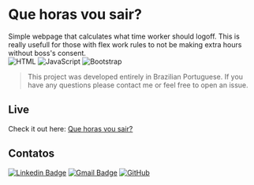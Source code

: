 # Que horas vou sair?

Simple webpage that calculates what time worker should logoff. This is really usefull for those with flex work rules to not be making extra hours without boss's consent. <br>
![HTML](https://img.shields.io/badge/-HTML5-E34F26?style=flat-square&logo=HTML5&logoColor=white)
![JavaScript](https://img.shields.io/badge/Javascript%20-%F7DF1E.svg?&style=flat-square&logo=Javascript&logoColor=white)
![Bootstrap](https://img.shields.io/badge/Bootstrap%20-%7952B3.svg?&style=flat-square&logo=Bootstrap&logoColor=white)
> This project was developed entirely in Brazilian Portuguese. If you have any questions please contact me or feel free to open an issue.

## Live
Check it out here: [Que horas vou sair?](https://athossampayo.github.io/que-horas-vou-sair/)



## Contatos
[![Linkedin Badge](https://img.shields.io/badge/-LinkedIn-blue?style=flat&logo=Linkedin&logoColor=white&link=https://www.linkedin.com/in/athos-sampayo-70a0001b1/)](https://www.linkedin.com/in/athos-sampayo-70a0001b1/)
[![Gmail Badge](https://img.shields.io/badge/-Email-c14438?style=flat&logo=Gmail&logoColor=white&link=mailto:athos.s.sampayo@gmail.com)](mailto:athos.s.sampayo@gmail.com)
[![GitHub](https://img.shields.io/badge/-GitHub-181717?style=flat-square&logo=github&logoColor=white)](https://github.com/athossampayo)
